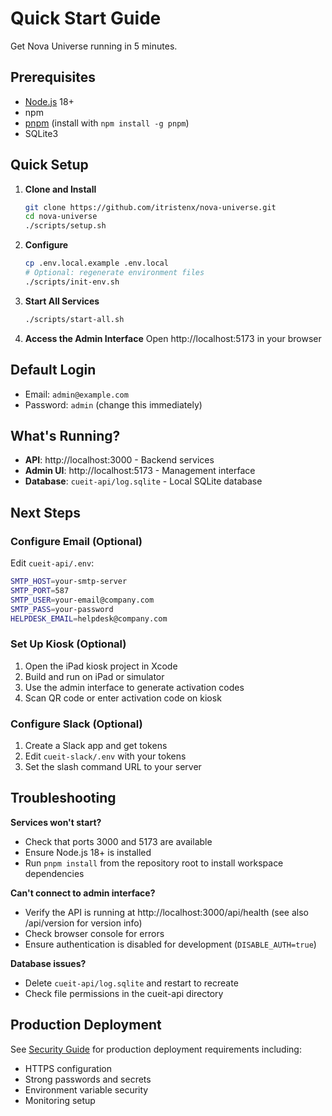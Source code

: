 # Quick Start Guide

Get Nova Universe running in 5 minutes.

## Prerequisites
- [Node.js](https://nodejs.org/) 18+
- npm
- [pnpm](https://pnpm.io/installation) (install with `npm install -g pnpm`)
- SQLite3

## Quick Setup

1. **Clone and Install**
   ```bash
   git clone https://github.com/itristenx/nova-universe.git
   cd nova-universe
   ./scripts/setup.sh
   ```

2. **Configure**
   ```bash
   cp .env.local.example .env.local
   # Optional: regenerate environment files
   ./scripts/init-env.sh
   ```

3. **Start All Services**
   ```bash
   ./scripts/start-all.sh
   ```

4. **Access the Admin Interface**
   Open http://localhost:5173 in your browser

## Default Login
- Email: `admin@example.com`
- Password: `admin` (change this immediately)

## What's Running?
- **API**: http://localhost:3000 - Backend services
- **Admin UI**: http://localhost:5173 - Management interface
- **Database**: `cueit-api/log.sqlite` - Local SQLite database

## Next Steps

### Configure Email (Optional)
Edit `cueit-api/.env`:
```bash
SMTP_HOST=your-smtp-server
SMTP_PORT=587
SMTP_USER=your-email@company.com
SMTP_PASS=your-password
HELPDESK_EMAIL=helpdesk@company.com
```

### Set Up Kiosk (Optional)
1. Open the iPad kiosk project in Xcode
2. Build and run on iPad or simulator
3. Use the admin interface to generate activation codes
4. Scan QR code or enter activation code on kiosk

### Configure Slack (Optional)
1. Create a Slack app and get tokens
2. Edit `cueit-slack/.env` with your tokens
3. Set the slash command URL to your server

## Troubleshooting

**Services won't start?**
- Check that ports 3000 and 5173 are available
- Ensure Node.js 18+ is installed
- Run `pnpm install` from the repository root to install workspace dependencies

**Can't connect to admin interface?**
- Verify the API is running at http://localhost:3000/api/health (see also /api/version for version info)
- Check browser console for errors
- Ensure authentication is disabled for development (`DISABLE_AUTH=true`)

**Database issues?**
- Delete `cueit-api/log.sqlite` and restart to recreate
- Check file permissions in the cueit-api directory

## Production Deployment

See [Security Guide](security.md) for production deployment requirements including:
- HTTPS configuration
- Strong passwords and secrets
- Environment variable security
- Monitoring setup
